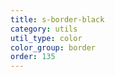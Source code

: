 ```yaml
---
title: s-border-black
category: utils
util_type: color
color_group: border
order: 135
---
```

<div class="s-border-black"></div>